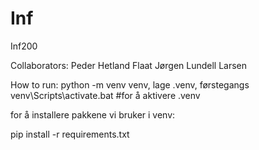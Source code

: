 # Inf
Inf200

Collaborators:
Peder Hetland Flaat
Jørgen Lundell Larsen




How to run: 
python -m venv venv, lage .venv, førstegangs
venv\Scripts\activate.bat #for å aktivere .venv




for å installere pakkene vi bruker i venv:

pip install -r requirements.txt
